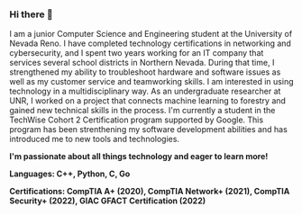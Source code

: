 ### Hi there 👋

I am a junior Computer Science and Engineering student at the University of Nevada Reno. I have completed technology certifications in networking and cybersecurity, and I spent two years working for an IT company that services several school districts in Northern Nevada. During that time, I strengthened my ability to troubleshoot hardware and software issues as well as my customer service and teamworking skills. 
I am interested in using technology in a multidisciplinary way. As an undergraduate researcher at UNR, I worked on a project that connects machine learning to forestry and gained new technical skills in the process. 
I'm currently a student in the TechWise Cohort 2 Certification program supported by Google. This program has been strenthening my software development abilities and has introduced me to new tools and technologies. 

**I'm passionate about all things technology and eager to learn more!**

**Languages: C++, Python, C, Go**

**Certifications: CompTIA A+ (2020), CompTIA Network+ (2021), CompTIA Security+ (2022), GIAC GFACT Certification (2022)**


